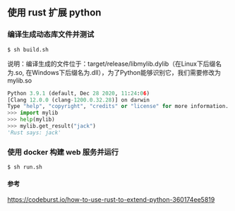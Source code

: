 ## 使用 rust 扩展 python

### 编译生成动态库文件并测试
```shell
$ sh build.sh
```

说明：编译生成的文件位于：target/release/libmylib.dylib（在Linux下后缀名为.so, 在Windows下后缀名为.dll），为了Python能够识别它，我们需要修改为mylib.so

```python 
Python 3.9.1 (default, Dec 28 2020, 11:24:06) 
[Clang 12.0.0 (clang-1200.0.32.28)] on darwin
Type "help", "copyright", "credits" or "license" for more information.
>>> import mylib
>>> help(mylib)
>>> mylib.get_result("jack")
'Rust says: jack'
```

### 使用 docker 构建 web 服务并运行
```shell
$ sh run.sh
```

#### 参考
https://codeburst.io/how-to-use-rust-to-extend-python-360174ee5819